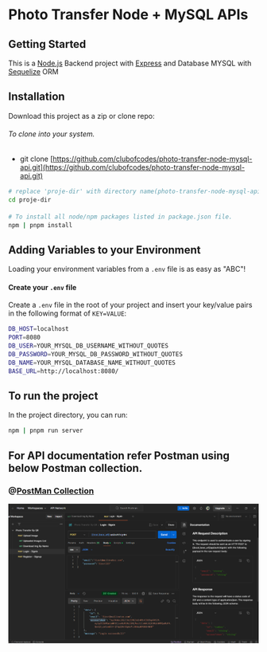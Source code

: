 # Photo Transfer Node + MySQL APIs

## Getting Started

This is a [Node.js](https://nodejs.org/en) Backend project with [Express](https://expressjs.com/) and Database MYSQL with [Sequelize](https://sequelize.org/) ORM

## Installation

Download this project as a zip or clone repo:

###### To clone into your system.

- git clone [https://github.com/clubofcodes/photo-transfer-node-mysql-api.git](https://github.com/clubofcodes/photo-transfer-node-mysql-api.git)

```bash
# replace 'proje-dir' with directory name(photo-transfer-node-mysql-api).
cd proje-dir

# To install all node/npm packages listed in package.json file.
npm | pnpm install
```

## Adding Variables to your Environment

Loading your environment variables from a `.env` file is as easy as "ABC"!

#### Create your `.env` file

Create a `.env` file in the root of your project and insert
your key/value pairs in the following format of `KEY=VALUE`:

```sh
DB_HOST=localhost
PORT=8080
DB_USER=YOUR_MYSQL_DB_USERNAME_WITHOUT_QUOTES
DB_PASSWORD=YOUR_MYSQL_DB_PASSWORD_WITHOUT_QUOTES
DB_NAME=YOUR_MYSQL_DATABASE_NAME_WITHOUT_QUOTES
BASE_URL=http://localhost:8080/

```

## To run the project

In the project directory, you can run:

```bash
npm | pnpm run server
```

## For API documentation refer Postman using below Postman collection.

### @[PostMan Collection](./assets/readme/Photo%20Transfer%20By%20QR.postman_collection.json)

![alt text](./assets/readme/image.png)
